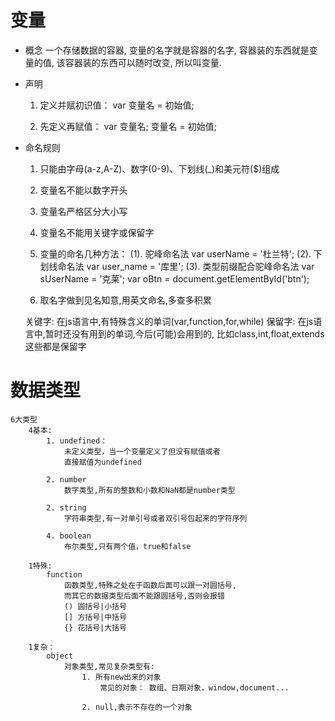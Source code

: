 # 变量 
   - 概念
      一个存储数据的容器,
      变量的名字就是容器的名字,
      容器装的东西就是变量的值,
      该容器装的东西可以随时改变,
      所以叫变量.


   - 声明 
      1. 定义并赋初识值：
   			var 变量名 = 初始值;
   		

   	  2. 先定义再赋值：
   			var 变量名;
   			变量名 = 初始值;




   		


   - 命名规则
   		1. 只能由字母(a-z,A-Z)、数字(0-9)、下划线(_)和美元符($)组成
   		2. 变量名不能以数字开头 
   		3. 变量名严格区分大小写
   		4. 变量名不能用关键字或保留字
   		5. 变量的命名几种方法：
   			(1). 驼峰命名法
   				var userName = '杜兰特';
   			(2). 下划线命名法
   				var user_name = '库里';
   			(3). 类型前缀配合驼峰命名法
   				var sUserName = '克莱';
   				var oBtn = document.getElementById('btn');

   		6. 取名字做到见名知意,用英文命名,多查多积累


   		关键字: 在js语言中,有特殊含义的单词(var,function,for,while)
   		保留字: 在js语言中,暂时还没有用到的单词,今后(可能)会用到的,
   		比如class,int,float,extends这些都是保留字



# 数据类型
	6大类型
		4基本:
			1. undefined： 
				未定义类型，当一个变量定义了但没有赋值或者
				直接赋值为undefined

			2. number
				数字类型,所有的整数和小数和NaN都是number类型

			2. string
				字符串类型,有一对单引号或者双引号包起来的字符序列
			
			4. boolean
				布尔类型,只有两个值，true和false

		1特殊:
			function 
				函数类型,特殊之处在于函数后面可以跟一对圆括号,
				而其它的数据类型后面不能跟圆括号,否则会报错
				() 圆括号|小括号
				[] 方括号|中括号
				{} 花括号|大括号

		1复杂： 
			object
				对象类型,常见复杂类型有:
					1. 所有new出来的对象
						常见的对象： 数组、日期对象，window,document...
					
					2. null,表示不存在的一个对象

					




















  
